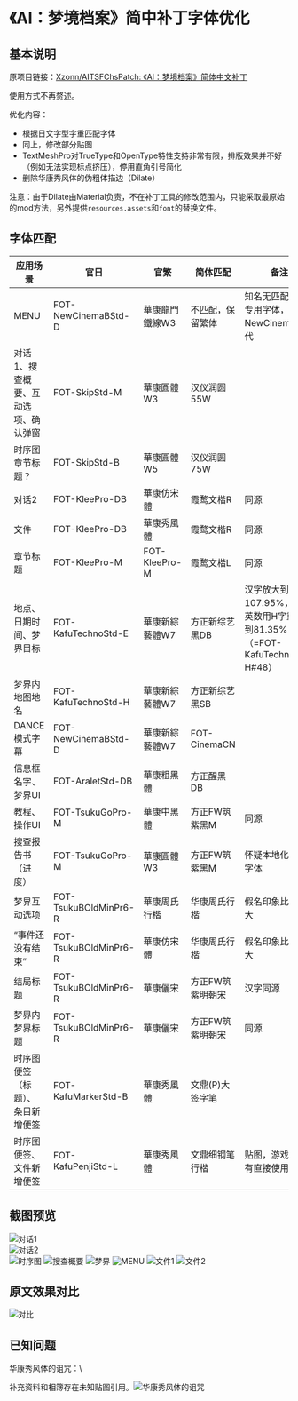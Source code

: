 # 《AI：梦境档案》简中补丁字体优化

## 基本说明

原项目链接：[Xzonn/AITSFChsPatch: 《AI：梦境档案》简体中文补丁](https://github.com/Xzonn/AITSFChsPatch)

使用方式不再赘述。

优化内容：

- 根据日文字型字重匹配字体
- 同上，修改部分贴图
- TextMeshPro对TrueType和OpenType特性支持非常有限，排版效果并不好（例如无法实现标点挤压），停用直角引号简化
- 删除华康秀风体的伪粗体描边（Dilate）

注意：由于Dilate由Material负责，不在补丁工具的修改范围内，只能采取最原始的mod方法，另外提供`resources.assets`和`font`的替换文件。

## 字体匹配


| 应用场景                            | 官日                  | 官繁           | 简体匹配         | 备注                         |
| ----------------------------------- | --------------------- | -------------- | ---------------- | ---------------------------- |
| MENU                                | FOT-NewCinemaBStd-D   | 華康龍門鐵線W3 | 不匹配，保留繁体     | 知名无匹配字幕专用字体，用NewCinemaA暂代     |
| 对话1、搜查概要、互动选项、确认弹窗 | FOT-SkipStd-M         | 華康圓體W3     | 汉仪润圆55W      |                                                                                        |
| 时序图章节标题？                    | FOT-SkipStd-B         | 華康圓體W5     | 汉仪润圆75W      |                                                                                        |
| 对话2                               | FOT-KleePro-DB        | 華康仿宋體     | 霞鹜文楷R        | 同源                                                                                   |
| 文件                                | FOT-KleePro-DB        | 華康秀風體     | 霞鹜文楷R        | 同源                                                                                   |
| 章节标题                            | FOT-KleePro-M         | FOT-KleePro-M  | 霞鹜文楷L        | 同源                                                                                   |
| 地点、日期时间、梦界目标            | FOT-KafuTechnoStd-E   | 華康新綜藝體W7 | 方正新综艺黑DB   | 汉字放大到107.95%，#59英数用H字重缩小到81.35%（=FOT-KafuTechnoStd-H#48） |
| 梦界内地图地名                      | FOT-KafuTechnoStd-H   | 華康新綜藝體W7 | 方正新综艺黑SB   |                                                              |
| DANCE模式字幕                       | FOT-NewCinemaBStd-D   | 華康新綜藝體W7 | FOT-CinemaCN     |                                                            |
| 信息框名字、梦界UI                  | FOT-AraletStd-DB      | 華康粗黑體     | 方正醒黑DB       |                                                                                        |
| 教程、操作UI                        | FOT-TsukuGoPro-M      | 華康中黑體     | 方正FW筑紫黑M    | 同源                                                                                   |
| 搜查报告书（进度）                  | FOT-TsukuGoPro-M      | 華康圓體W3     | 方正FW筑紫黑M    | 怀疑本地化挂错字体                                                                     |
| 梦界互动选项                        | FOT-TsukuBOldMinPr6-R | 華康周氏行楷   | 华康周氏行楷     | 假名印象比重更大                                                                       |
| “事件还没有结束”                    | FOT-TsukuBOldMinPr6-R | 華康仿宋體     | 华康周氏行楷     | 假名印象比重更大 |
| 结局标题                            | FOT-TsukuBOldMinPr6-R | 華康儷宋       | 方正FW筑紫明朝宋 | 汉字同源                                                                               |
| 梦界内梦界标题                      | FOT-TsukuBOldMinPr6-R | 華康儷宋       | 方正FW筑紫明朝宋 | 同源 |
| 时序图便签（标题）、条目新增便签    | FOT-KafuMarkerStd-B   | 華康秀風體     | 文鼎(P)大签字笔  |                                                                                        |
| 时序图便签、文件新增便签            | FOT-KafuPenjiStd-L    | 華康秀風體     | 文鼎细钢笔行楷   | 贴图，游戏内没有直接使用                                                               |

## 截图预览

![对话1](assets/images/screenshot-01.jpg)  
![对话2](assets/images/screenshot-02.jpg)  
![时序图](assets/images/screenshot-03.jpg)
![搜查概要](assets/images/screenshot-04.jpg)
![梦界](assets/images/screenshot-05.jpg)
![MENU](assets/images/screenshot-06.jpg)
![文件1](assets/images/screenshot-07.jpg)
![文件2](assets/images/screenshot-08.jpg)

## 原文效果对比

![对比](assets/images/screenshot-09.jpg)


## 已知问题

华康秀风体的诅咒：\

补充资料和相簿存在未知贴图引用。![华康秀风体的诅咒](assets/images/screenshot-10.jpg)
